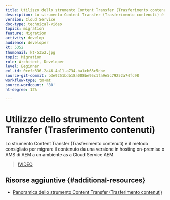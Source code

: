 ```yaml
---
title: Utilizzo dello strumento Content Transfer (Trasferimento contenuti)
description: Lo strumento Content Transfer (Trasferimento contenuti) è il metodo consigliato per migrare il contenuto da una versione in hosting on-premise o AMS di AEM a un ambiente as a Cloud Service AEM.
version: Cloud Service
doc-type: technical-video
topics: migration
feature: Migration
activity: develop
audience: developer
kt: 5352
thumbnail: kt-5352.jpg
topic: Migration
role: Architect, Developer
level: Beginner
exl-id: 0cefc336-2a46-4a11-a734-ba1cb63c5cbe
source-git-commit: b3e9251bdb18a008be95c1fa9e5c79252a74fc98
workflow-type: tm+mt
source-wordcount: '80'
ht-degree: 12%

---
```


# Utilizzo dello strumento Content Transfer (Trasferimento contenuti)

Lo strumento Content Transfer (Trasferimento contenuti) è il metodo consigliato per migrare il contenuto da una versione in hosting on-premise o AMS di AEM a un ambiente as a Cloud Service AEM.

>[!VIDEO](https://video.tv.adobe.com/v/35460?quality=12&learn=on)

## Risorse aggiuntive {#additional-resources}

* [Panoramica dello strumento Content Transfer (Trasferimento contenuti)](https://experienceleague.adobe.com/docs/experience-manager-cloud-service/moving/cloud-migration/content-transfer-tool/overview-content-transfer-tool.html?lang=it)
